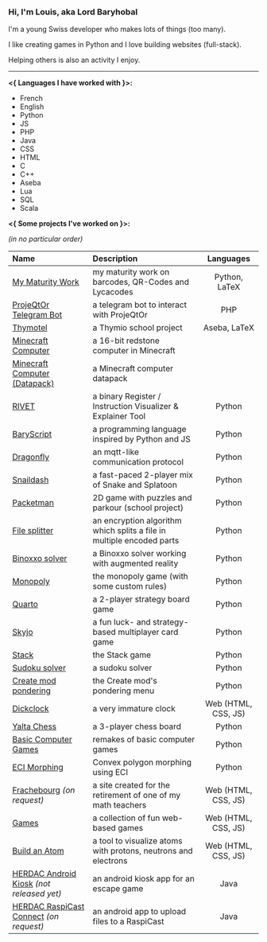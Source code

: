 ### Hi, I'm Louis, aka Lord Baryhobal

I'm a young Swiss developer who makes lots of things (too many).

I like creating games in Python and I love building websites (full-stack).

Helping others is also an activity I enjoy.

---

**<{ Languages I have worked with }>:**
- French
- English
- Python
- JS
- PHP
- Java
- CSS
- HTML
- C
- C++
- Aseba
- Lua
- SQL
- Scala

**<{ Some projects I've worked on }>:**

_(in no particular order)_

| Name | Description | Languages |
|:---|:---|:---:|
| [My Maturity Work](https://github.com/LordBaryhobal/5D_Heredero_Louis_TM2022) | my maturity work on barcodes, QR-Codes and Lycacodes | Python, LaTeX |
| [ProjeQtOr Telegram Bot](https://github.com/HERDAC/ProjeqtorTelegramBot) | a telegram bot to interact with ProjeQtOr | PHP |
| [Thymotel](https://github.com/LordBaryhobal/thymotel) | a Thymio school project | Aseba, LaTeX |
| [Minecraft Computer](https://github.com/LordBaryhobal/minecraft-computer) | a 16-bit redstone computer in Minecraft | |
| [Minecraft Computer (Datapack)](https://github.com/LordBaryhobal/minecraft-dp-computer) | a Minecraft computer datapack | |
| [RIVET](https://git.kb28.ch/rivet) | a binary Register / Instruction Visualizer & Explainer Tool | Python |
| [BaryScript](https://github.com/LordBaryhobal/baryscript) | a programming language inspired by Python and JS | Python |
| [Dragonfly](https://github.com/LordBaryhobal/dragonfly) | an mqtt-like communication protocol | Python |
| [Snaildash](https://github.com/LordBaryhobal/snaildash) | a fast-paced 2-player mix of Snake and Splatoon | Python |
| [Packetman](https://github.com/LordBaryhobal/packetman) | 2D game with puzzles and parkour (school project) | Python |
| [File splitter](https://github.com/LordBaryhobal/file-splitter-python) | an encryption algorithm which splits a file in multiple encoded parts | Python |
| [Binoxxo solver](https://github.com/LordBaryhobal/binoxxo-solver) | a Binoxxo solver working with augmented reality | Python |
| [Monopoly](https://github.com/LordBaryhobal/monopoly) | the monopoly game (with some custom rules) | Python |
| [Quarto](https://github.com/LordBaryhobal/quarto) | a 2-player strategy board game | Python |
| [Skyjo](https://github.com/LordBaryhobal/skyjo) | a fun luck- and strategy-based multiplayer card game | Python |
| [Stack](https://github.com/LordBaryhobal/stack) | the Stack game | Python |
| [Sudoku solver](https://github.com/LordBaryhobal/sudoku-solver) | a sudoku solver | Python |
| [Create mod pondering](https://github.com/LordBaryhobal/mc-create-ponder) | the Create mod's pondering menu | Python |
| [Dickclock](https://dickclock.ch) | a very immature clock | Web (HTML, CSS, JS) |
| [Yalta Chess](https://github.com/LordBaryhobal/yalta) | a 3-player chess board | Python |
| [Basic Computer Games](https://github.com/LordBaryhobal/basic-computer-games) | remakes of basic computer games | Python |
| [ECI Morphing](https://github.com/LordBaryhobal/eci-morphing) | Convex polygon morphing using ECI | Python |
| [Frachebourg](https://frachebourg.com) _(on request)_ | a site created for the retirement of one of my math teachers | Web (HTML, CSS, JS) |
| [Games](https://games.heredero.org) | a collection of fun web-based games | Web (HTML, CSS, JS) |
| [Build an Atom](https://atom.heredero.org) | a tool to visualize atoms with protons, neutrons and electrons | Web (HTML, CSS, JS) |
| [HERDAC Android Kiosk](#) _(not released yet)_ | an android kiosk app for an escape game | Java |
| [HERDAC RaspiCast Connect](https://github.com/HERDAC/RaspiCastConnectForAndroid) _(on request)_ | an android app to upload files to a RaspiCast | Java |

<!--
- [My Maturity Work](https://github.com/LordBaryhobal/5D_Heredero_Louis_TM2022): my maturity work on barcodes, QR-Codes and Lycacodes
- [ProjeQtOr Telegram Bot](https://github.com/HERDAC/ProjeqtorTelegramBot): a telegram bot to interact with ProjeQtOr
- [Thymotel](https://github.com/LordBaryhobal/thymotel): a Thymio school project
- [BaryScript](https://github.com/LordBaryhobal/baryscript): a programming language inspired by Python and JS
- [Dragonfly](https://github.com/LordBaryhobal/dragonfly): an mqtt-like communication protocol
- [Snaildash](https://github.com/LordBaryhobal/snaildash): a fast-paced 2-player mix of Snake and Splatoon
- [Packetman](https://github.com/LordBaryhobal/packetman): 2D game with puzzles and parkour (school project)
- [File splitter](https://github.com/LordBaryhobal/file-splitter-python): an encryption algorithm which splits a file in multiple encoded parts
- [Binoxxo solver](https://github.com/LordBaryhobal/binoxxo-solver): a Binoxxo solver working with augmented reality
- [Monopoly](https://github.com/LordBaryhobal/monopoly): the monopoly game (with some custom rules)
- [Quarto](https://github.com/LordBaryhobal/quarto): a 2-player strategy board game
- [Skyjo](https://github.com/LordBaryhobal/skyjo): a fun luck- and strategy-based multiplayer card game
- [Stack](https://github.com/LordBaryhobal/stack): the Stack game
- [Sudoku solver](https://github.com/LordBaryhobal/sudoku-solver): a sudoku solver
- [Dickclock](https://dickclock.ch): a very immature clock
- [Yalta Chess](https://github.com/LordBaryhobal/yalta): a 3-player chess board
- [Basic Computer Games](https://github.com/LordBaryhobal/basic-computer-games): remakes of basic computer games
- [Frachebourg](https://frachebourg.com): a site created for the retirement of one of my math teachers
- [Games](https://games.heredero.org): a collection of fun web-based games
- [Build an Atom](https://atom.heredero.org): a tool to visualize atoms with protons, neutrons and electrons
-->
